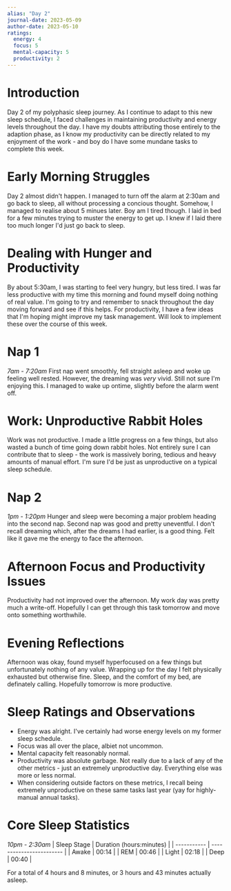 ```yaml
---
alias: "Day 2"
journal-date: 2023-05-09
author-date: 2023-05-10
ratings:
  energy: 4
  focus: 5
  mental-capacity: 5
  productivity: 2
---
```


# Introduction
Day 2 of my polyphasic sleep journey. As I continue to adapt to this new sleep schedule, I faced challenges in maintaining productivity and energy levels throughout the day. I have my doubts attributing those entirely to the adaption phase, as I know my productivity can be directly related to my enjoyment of the work - and boy do I have some mundane tasks to complete this week.

# Early Morning Struggles
Day 2 almost didn't happen. I managed to turn off the alarm at 2:30am and go back to sleep, all without processing a concious thought. Somehow, I managed to realise about 5 minues later. Boy am I tired though. I laid in bed for a few minutes trying to muster the energy to get up. I knew if I laid there too much longer I'd just go back to sleep.

# Dealing with Hunger and Productivity
By about 5:30am, I was starting to feel very hungry, but less tired. I was far less productive with my time this morning and found myself doing nothing of real value.  I'm going to try and remember to snack throughout the day moving forward and see if this helps. For productivity, I have a few ideas that I'm hoping might improve my task management. Will look to implement these over the course of this week.

# Nap 1
*7am - 7:20am*
First nap went smoothly, fell straight asleep and woke up feeling well rested. However, the dreaming was *very*  vivid. Still not sure I'm enjoying this. I managed to wake up ontime, slightly before the alarm went off.

# Work: Unproductive Rabbit Holes
Work was not productive. I made a little progress on a few things, but also wasted a bunch of time going down rabbit holes. Not entirely sure I can contribute that to sleep - the work is massively boring, tedious and heavy amounts of manual effort. I'm sure I'd be just as unproductive on a typical sleep schedule.

# Nap 2
*1pm - 1:20pm*
Hunger and sleep were becoming a major problem heading into the second nap. Second nap was good and pretty uneventful. I don't recall dreaming which, after the dreams I had earlier, is a good thing. Felt like it gave me the energy to face the afternoon.

# Afternoon Focus and Productivity Issues
Productivity had not improved over the afternoon. My work day was pretty much a write-off. Hopefully I can get through this task tomorrow and move onto something worthwhile.

# Evening Reflections
Afternoon was okay, found myself hyperfocused on a few things but unfortunately nothing of any value. Wrapping up for the day I felt physically exhausted but otherwise fine. Sleep, and the comfort of my bed, are definately calling. Hopefully tomorrow is more productive.

# Sleep Ratings and Observations
- Energy was alright. I've certainly had worse energy levels on my former sleep schedule.
- Focus was all over the place, albiet not uncommon.
- Mental capacity felt reasonably normal.
- Productivity was absolute garbage. Not really due to a lack of any of the other metrics - just an extremely unproductive day. Everything else was more or less normal.
- When considering outside factors on these metrics, I recall being extremely unproductive on these same tasks last year (yay for highly-manual annual tasks).

# Core Sleep Statistics
*10pm - 2:30am*
| Sleep Stage | Duration (hours:minutes) |
| ----------- | ------------------------ |
| Awake       | 00:14                    |
| REM         | 00:46                    |
| Light       | 02:18                    |
| Deep        | 00:40                    |

For a total of 4 hours and 8 minutes, or 3 hours and 43 minutes actually asleep.








